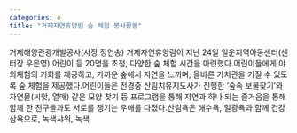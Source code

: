 ```yaml
---
categories: e
title: "거제자연휴양림 숲 체험 봉사활동"
---
```

거제해양관광개발공사(사장 정연송) 거제자연휴양림이 지난 24일 일운지역아동센터(센터장 우은영) 어린이 등 20명을 초청, 다양한 숲 체험 시간을 마련했다.어린이들에게 야외체험의 기회를 제공하고, 가까운 숲에서 자연을 느끼며, 올바른 가치관을 가질 수 있도록 숲 체험을 제공했다.어린이들은 전경중 산림치유지도사가 진행한 ‘숲속 보물찾기’와 자연물(씨앗, 열매) 같은 모양 찾기 등 프로그램을 통해 자연과 하나 되는 즐거움을 통해 함께 한 친구들과도 서로를 챙기는 우애를 다졌다.산림욕은 해수욕, 일광욕과 함께 건강삼욕으로, 녹색샤워, 녹색